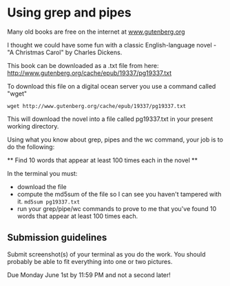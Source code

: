 # Using grep and pipes

Many old books are free on the internet at www.gutenberg.org

I thought we could have some fun with a classic English-language novel - 
"A Christmas Carol" by Charles Dickens.

This book can be downloaded as a .txt file from here: 
http://www.gutenberg.org/cache/epub/19337/pg19337.txt

To download this file on a digital ocean server you use a command called "wget"

`wget http://www.gutenberg.org/cache/epub/19337/pg19337.txt`

This will download the novel into a file called pg19337.txt in your present working directory.

Using what you know about grep, pipes and the wc command, your job is to do the following:

** Find 10 words that appear at least 100 times each in the novel **

In the terminal you must:
* download the file
* compute the md5sum of the file so I can see you haven't tampered with it. `md5sum pg19337.txt`
* run your grep/pipe/wc commands to prove to me that you've found 10 words that appear at least 100 times each.

## Submission guidelines
Submit screenshot(s) of your terminal as you do the work. You should probably be able to fit everything into one or two pictures.

Due Monday June 1st by 11:59 PM and not a second later!
